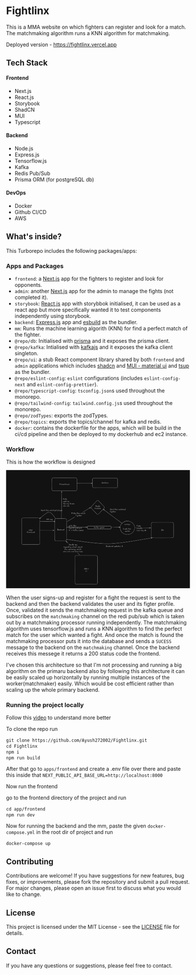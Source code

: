 # Fightlinx

This is a MMA website on which fighters can register and look for a match. The matchmaking algorithm runs a KNN algorithm for matchmaking.

Deployed version - https://fightlinx.vercel.app

## Tech Stack

#### Frontend
- Next.js
- React.js
- Storybook
- ShadCN
- MUI
- Typescript

#### Backend
- Node.js
- Express.js
- Tensorflow.js
- Kafka
- Redis Pub/Sub
- Prisma ORM (for postgreSQL db)

#### DevOps
- Docker
- Github CI/CD
- AWS

## What's inside?

This Turborepo includes the following packages/apps:

### Apps and Packages

- `frontend`: a [Next.js](https://nextjs.org/) app for the fighters to register and look for opponents.
- `admin`: another [Next.js](https://nextjs.org/) app for the admin to manage the fights (not completed it).
- `storybook`: [React.js](https://react.dev/) app with storybbok initialised, it can be used as a react app but more specifically wanted it to test components independently using storybook.
- `backend`: [Express.js](https://expressjs.com/) app and [esbuild](https://esbuild.github.io/) as the bundler.
- `mm`: Runs the machine learning algorith (KNN) for find a perfect match of the fighter.
- `@repo/db`: Initialised with [prisma](https://www.prisma.io/) and it exposes the prisma client.
- `@repo/kafka`: Intialised with [kafkajs](https://kafka.js.org/) and it exposes the kafka client singleton.
- `@repo/ui`: a stub React component library shared by both `frontend` and `admin` applications which includes [shadcn](https://ui.shadcn.com/) and [MUI - material ui](https://mui.com/material-ui/getting-started/) and [tsup](https://tsup.egoist.dev/) as the bundler.
- `@repo/eslint-config`: `eslint` configurations (includes `eslint-config-next` and `eslint-config-prettier`).
- `@repo/typescript-config`: `tsconfig.json`s used throughout the monorepo.
- `@repo/tailwind-config`: `tailwind.config.js`s used throughout the monorepo.
- `@repo/zodTypes`: exports the zodTypes.
- `@repo/topics`: exports the topics/channel for kafka and redis.
- `docker`: contains the dockerfile for the apps, which will be build in the ci/cd pipeline and then be deployed to my dockerhub and ec2 instance.

### Workflow

This is how the workflow is designed

![workflow](images/workflow.png)

When the user signs-up and register for a fight the request is sent to the backend and then the backend validates the user and its figter profile. Once, validated it sends the matchmaking request in the kafka queue and subscribes on the `matchmaking` channel on the redi pub/sub which is taken out by a matchmaking processor running independently. The matchmaking algorithm uses tensorflow.js and runs a KNN algorithm to find the perfect match for the user which wanted a fight. And once the match is found the matchmaking processor puts it into the database and sends a `SUCESS` message to the backend on the `matchmaking` channel. Once the backend receives this messege it returns a 200 status code the frontend.

I've chosen this architecture so that I'm not processing and running a big algorithm on the primaru backend also by following this architecture it can be easily scaled up horizontally by running multiple instances of the worker(matchmaker) easily. Which would be cost efficient rather than scaling up the whole primary backend.

### Running the project locally

Follow this [video](https://drive.google.com/file/d/1XDMOdq0sURbioo83CQBIiLfxFdpVI_82/view?usp=drive_link) to understand more better


To clone the repo run

```shell
git clone https://github.com/Ayush272002/Fightlinx.git
cd Fightlinx
npm i
npm run build
```
After that go to `apps/frontend` and create a .env file over there and paste this inside that
`NEXT_PUBLIC_API_BASE_URL=http://localhost:8000`

Now run the frontend

go to the frontend directory of the project and run
```shell
cd app/frontend
npm run dev
```

Now for running the backend and the mm, paste the given `docker-compose.yml` in the root dir of project and run

```shell
docker-compose up
```

## Contributing

Contributions are welcome! If you have suggestions for new features, bug fixes, or improvements, please fork the repository and submit a pull request. For major changes, please open an issue first to discuss what you would like to change.

## License

This project is licensed under the MIT License - see the [LICENSE](LICENSE) file for details.

## Contact

If you have any questions or suggestions, please feel free to contact.
